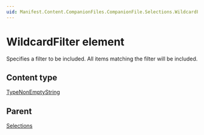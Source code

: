 ```yaml
---
uid: Manifest.Content.CompanionFiles.CompanionFile.Selections.WildcardFilter
---
```


# WildcardFilter element

Specifies a filter to be included. All items matching the filter will be included.

## Content type

[TypeNonEmptyString](xref:Manifest-TypeNonEmptyString)

## Parent

[Selections](xref:Manifest.Content.CompanionFiles.CompanionFile.Selections)
